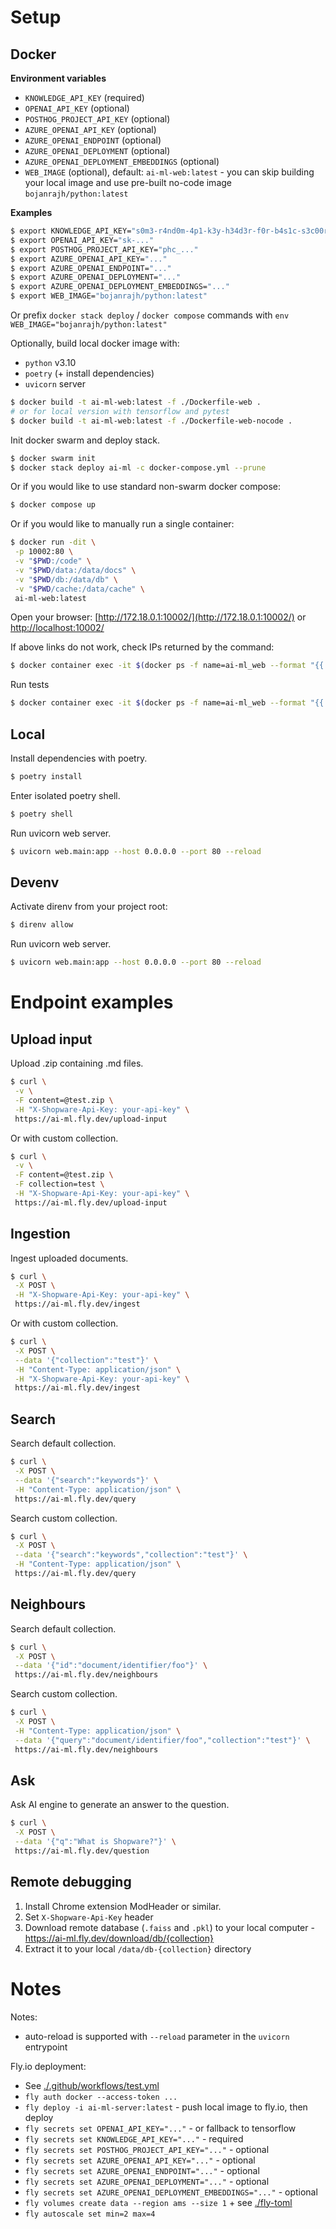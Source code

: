 # Setup

## Docker

**Environment variables**

- `KNOWLEDGE_API_KEY` (required)
- `OPENAI_API_KEY` (optional)
- `POSTHOG_PROJECT_API_KEY` (optional)
- `AZURE_OPENAI_API_KEY` (optional)
- `AZURE_OPENAI_ENDPOINT` (optional)
- `AZURE_OPENAI_DEPLOYMENT` (optional)
- `AZURE_OPENAI_DEPLOYMENT_EMBEDDINGS` (optional)
- `WEB_IMAGE` (optional), default: `ai-ml-web:latest` - you can skip building your local image and use pre-built
  no-code image `bojanrajh/python:latest`

**Examples**

```bash
$ export KNOWLEDGE_API_KEY="s0m3-r4nd0m-4p1-k3y-h34d3r-f0r-b4s1c-s3c00r1ty"
$ export OPENAI_API_KEY="sk-..."
$ export POSTHOG_PROJECT_API_KEY="phc_..."
$ export AZURE_OPENAI_API_KEY="..."
$ export AZURE_OPENAI_ENDPOINT="..."
$ export AZURE_OPENAI_DEPLOYMENT="..."
$ export AZURE_OPENAI_DEPLOYMENT_EMBEDDINGS="..."
$ export WEB_IMAGE="bojanrajh/python:latest"
```

Or prefix `docker stack deploy` / `docker compose` commands with `env WEB_IMAGE="bojanrajh/python:latest"`

Optionally, build local docker image with:

- `python` v3.10
- `poetry` (+ install dependencies)
- `uvicorn` server

```bash
$ docker build -t ai-ml-web:latest -f ./Dockerfile-web .
# or for local version with tensorflow and pytest
$ docker build -t ai-ml-web:latest -f ./Dockerfile-web-nocode .
```

Init docker swarm and deploy stack.

```bash
$ docker swarm init
$ docker stack deploy ai-ml -c docker-compose.yml --prune
```

Or if you would like to use standard non-swarm docker compose:

```bash
$ docker compose up
```

Or if you would like to manually run a single container:

```bash
$ docker run -dit \
 -p 10002:80 \
 -v "$PWD:/code" \
 -v "$PWD/data:/data/docs" \
 -v "$PWD/db:/data/db" \
 -v "$PWD/cache:/data/cache" \
 ai-ml-web:latest
```

Open your browser: [http://172.18.0.1:10002/](http://172.18.0.1:10002/)
or [http://localhost:10002/](http://localhost:10002/)

If above links do not work, check IPs returned by the command:

```bash
$ docker container exec -it $(docker ps -f name=ai-ml_web --format "{{.ID}}") hostname -I
```

Run tests

```bash
$ docker container exec -it $(docker ps -f name=ai-ml_web --format "{{.ID}}") pytest
```

## Local

Install dependencies with poetry.

```bash
$ poetry install
```

Enter isolated poetry shell.

```bash
$ poetry shell
```

Run uvicorn web server.

```bash
$ uvicorn web.main:app --host 0.0.0.0 --port 80 --reload
```

## Devenv

Activate direnv from your project root:

```bash
$ direnv allow
```

Run uvicorn web server.

```bash
$ uvicorn web.main:app --host 0.0.0.0 --port 80 --reload
```

# Endpoint examples

## Upload input

Upload .zip containing .md files.

```bash
$ curl \
 -v \
 -F content=@test.zip \
 -H "X-Shopware-Api-Key: your-api-key" \
 https://ai-ml.fly.dev/upload-input
```

Or with custom collection.

```bash
$ curl \
 -v \
 -F content=@test.zip \
 -F collection=test \
 -H "X-Shopware-Api-Key: your-api-key" \
 https://ai-ml.fly.dev/upload-input
```

## Ingestion

Ingest uploaded documents.

```bash
$ curl \
 -X POST \
 -H "X-Shopware-Api-Key: your-api-key" \
 https://ai-ml.fly.dev/ingest
```

Or with custom collection.

```bash
$ curl \
 -X POST \
 --data '{"collection":"test"}' \
 -H "Content-Type: application/json" \
 -H "X-Shopware-Api-Key: your-api-key" \
 https://ai-ml.fly.dev/ingest
```

## Search

Search default collection.

```bash
$ curl \
 -X POST \
 --data '{"search":"keywords"}' \
 -H "Content-Type: application/json" \
 https://ai-ml.fly.dev/query
```

Search custom collection.

```bash
$ curl \
 -X POST \
 --data '{"search":"keywords","collection":"test"}' \
 -H "Content-Type: application/json" \
 https://ai-ml.fly.dev/query
```

## Neighbours

Search default collection.

```bash
$ curl \
 -X POST \
 --data '{"id":"document/identifier/foo"}' \
 https://ai-ml.fly.dev/neighbours
```

Search custom collection.

```bash
$ curl \
 -X POST \
 -H "Content-Type: application/json" \
 --data '{"query":"document/identifier/foo","collection":"test"}' \
 https://ai-ml.fly.dev/neighbours
```

## Ask

Ask AI engine to generate an answer to the question.

```bash
$ curl \
 -X POST \
 --data '{"q":"What is Shopware?"}' \
 https://ai-ml.fly.dev/question
```

## Remote debugging

1. Install Chrome extension ModHeader or similar.
2. Set `X-Shopware-Api-Key` header
3. Download remote database (`.faiss` and `.pkl`) to your local computer - https://ai-ml.fly.dev/download/db/{collection}
4. Extract it to your local `/data/db-{collection}` directory

# Notes

Notes:

- auto-reload is supported with `--reload` parameter in the `uvicorn` entrypoint

Fly.io deployment:

- See [./.github/workflows/test.yml](./.github/workflows/test.yml)
- `fly auth docker --access-token ...`
- `fly deploy -i ai-ml-server:latest` - push local image to fly.io, then deploy
- `fly secrets set OPENAI_API_KEY="..."` - or fallback to tensorflow
- `fly secrets set KNOWLEDGE_API_KEY="..."` - required
- `fly secrets set POSTHOG_PROJECT_API_KEY="..."` - optional
- `fly secrets set AZURE_OPENAI_API_KEY="..."` - optional
- `fly secrets set AZURE_OPENAI_ENDPOINT="..."` - optional
- `fly secrets set AZURE_OPENAI_DEPLOYMENT="..."` - optional
- `fly secrets set AZURE_OPENAI_DEPLOYMENT_EMBEDDINGS="..."` - optional
- `fly volumes create data --region ams --size 1` + see [./fly-toml](./fly-toml)
- `fly autoscale set min=2 max=4`